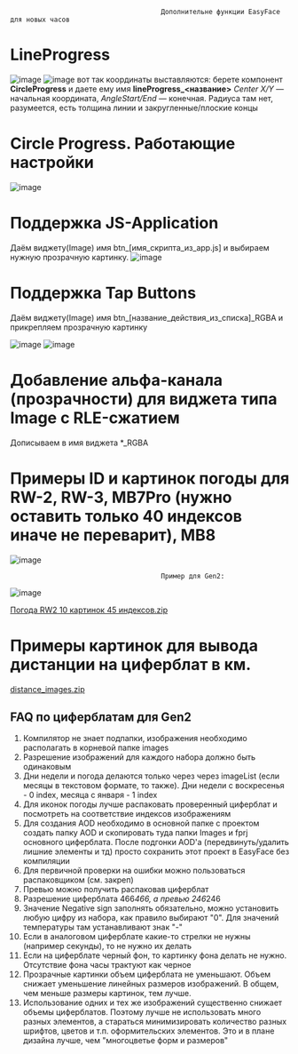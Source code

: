                                           Дополнительне функции EasyFace для новых часов

# LineProgress
![image](https://github.com/Domenick90/EasyFaceDocs/assets/57414291/05de774a-6a60-43c7-b077-5e06a55a070a)
![image](https://github.com/Domenick90/EasyFaceDocs/assets/57414291/c2b69ed0-b7dd-4f16-b507-cb3455393c95)
вот так координаты выставляются:
берете компонент **CircleProgress** и даете ему имя **lineProgress_<название>**
_Center X/Y_ — начальная координата, 
_AngleStart/End_ — конечная. 
Радиуса там нет, разумеется, есть толщина линии и закругленные/плоские концы

# Circle Progress. Работающие настройки
![image](https://github.com/Domenick90/EasyFaceDocs/assets/57414291/eb6e0894-e014-4b90-98be-82a259af618a)

# Поддержка JS-Application
Даём виджету(Image) имя btn_[имя_скрипта_из_app.js] и выбираем нужную прозрачную картинку.
![image](https://github.com/Domenick90/EasyFaceDocs/assets/57414291/98c04ed2-060d-44d3-9997-8c9939189de7)

# Поддержка Tap Buttons
Даём виджету(Image) имя btn_[название_действия_из_списка]_RGBA и прикрепляем прозрачную картинку

![image](https://github.com/Domenick90/EasyFaceDocs/assets/57414291/9edddd4b-f035-4ae6-97a7-d066aab44897)
![image](https://github.com/Domenick90/EasyFaceDocs/assets/57414291/50881d86-beaf-499d-84b9-bea52d017a01)

# Добавление альфа-канала (прозрачности) для виджета типа Image с RLE-сжатием
Дописываем в имя виджета *_RGBA
# Примеры ID и картинок погоды для RW-2, RW-3, MB7Pro (нужно оставить только 40 индексов иначе не переварит), MB8
![image](https://github.com/Domenick90/EasyFaceDocs/assets/57414291/64fe76c9-3298-416b-a89a-358855348f77)

                                          Пример для Gen2:
![image](https://github.com/Domenick90/EasyFaceDocs/assets/57414291/06da0f7e-2a88-49fb-bbec-a677b70974e7)

[Погода RW2 10 картинок 45 индексов.zip](https://github.com/Domenick90/EasyFaceDocs/files/11494183/RW2.10.45.zip)

# Примеры картинок для вывода дистанции на циферблат в км.
[distance_images.zip](https://github.com/Domenick90/EasyFaceDocs/files/11494192/distance_images.zip)

## FAQ по циферблатам для Gen2
1. Компилятор не знает подпапки, изображения необходимо располагать в корневой папке images
2. Разрешение изображений для каждого набора должно быть одинаковым
3. Дни недели и погода делаются только через через imageList (если месяцы в текстовом формате, то также). Дни недели с воскресенья - 0 index, месяца с января - 1 index
4. Для иконок погоды лучше распаковать проверенный циферблат и посмотреть на соответствие индексов изображениям
5. Для создания AOD необходимо в основной папке с проектом создать папку AOD и скопировать туда папки Images и fprj основного циферблата. После подгонки AOD'а (передвинуть/удалить лишние элементы и тд) просто сохранить этот проект в EasyFace без компиляции
6. Для первичной проверки на ошибки можно пользоваться распаковщиком (см. закреп)
7. Превью можно получить распаковав циферблат
8. Разрешение циферблата 466*466, а превью 246*246
9. Значение Negative sign заполнять обязательно, можно установить любую цифру из набора, как правило выбирают "0". Для значений температуры там устанавливают знак "-"
10. Если в аналоговом циферблате какие-то стрелки не нужны (например секунды), то не нужно их делать
11. Если на циферблате черный фон, то картинку фона делать не нужно. Отсутствие фона часы трактуют как черное
12. Прозрачные картинки объем циферблата не уменьшают. Объем снижает уменьшение линейных размеров изображений. В общем, чем меньше размеры картинок, тем лучше.
13. Использование одних и тех же изображений существенно снижает объемы циферблатов. Поэтому лучше не использовать много разных элементов, а стараться минимизировать количество разных шрифтов, цветов и т.п. оформительских элементов.
Это и в плане дизайна лучше, чем "многоцветье форм и размеров"
